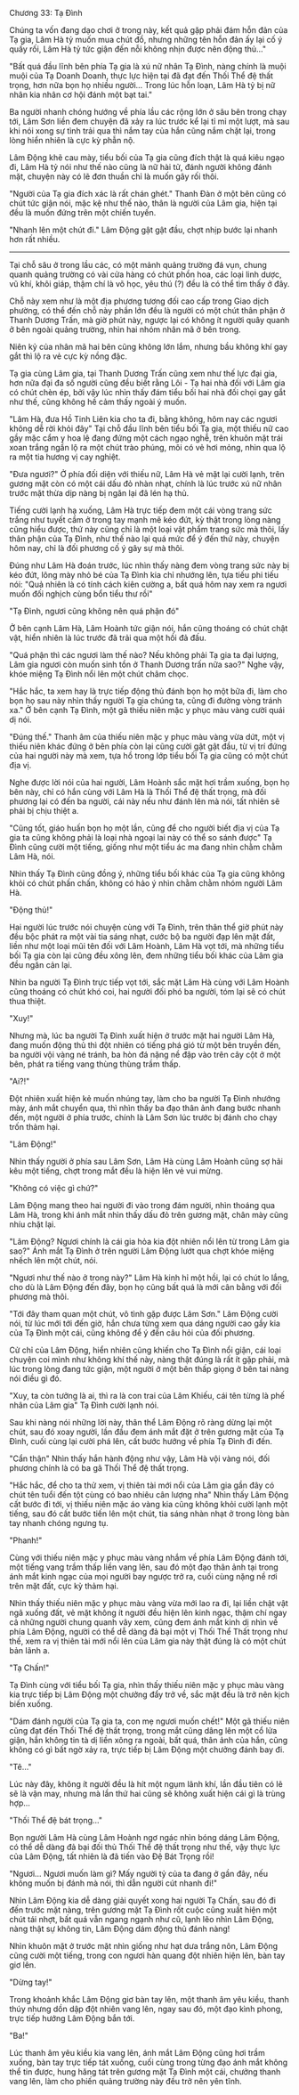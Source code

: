 




Chương 33: Tạ Đình


Chúng ta vốn đang dạo chơi ở trong này, kết quả gặp phải đám hỗn đản của Tạ gia, Lâm Hà tỷ muốn mua chút đồ, nhưng những tên hỗn đản ấy lại cố ý quấy rối, Lâm Hà tỷ tức giận đến nỗi không nhịn được nên động thủ..."

"Bất quá đầu lĩnh bên phía Tạ gia là xú nữ nhân Tạ Đình, nàng chính là muội muội của Tạ Doanh Doanh, thực lực hiện tại đã đạt đến Thối Thể đệ thất trọng, hơn nữa bọn họ nhiều người… Trong lúc hỗn loạn, Lâm Hà tỷ bị nữ nhân kia nhân cơ hội đánh một bạt tai."

Ba người nhanh chóng hướng về phía lầu các rộng lớn ở sâu bên trong chạy tới, Lâm Sơn liền đem chuyện đã xảy ra lúc trước kể lại tỉ mỉ một lượt, mà sau khi nói xong sự tình trải qua thì nắm tay của hắn cũng nắm chặt lại, trong lòng hiển nhiên là cực kỳ phẫn nộ.

Lâm Động khẽ cau mày, tiểu bối của Tạ gia cũng đích thật là quá kiêu ngạo đi, Lâm Hà tỷ nói như thế nào cũng là nữ hài tử, đánh người không đánh mặt, chuyện này có lẽ đơn thuần chỉ là muốn gây rối thôi.

"Người của Tạ gia đích xác là rất chán ghét." Thanh Đàn ở một bên cũng có chút tức giận nói, mặc kệ như thế nào, thân là người của Lâm gia, hiện tại đều là muốn đứng trên một chiến tuyến.

"Nhanh lên một chút đi." Lâm Động gật gật đầu, chợt nhịp bước lại nhanh hơn rất nhiều.

***

Tại chỗ sâu ở trong lầu các, có một mảnh quảng trường đá vụn, chung quanh quảng trường có vài cửa hàng có chút phồn hoa, các loại linh dược, vũ khí, khôi giáp, thậm chí là võ học, yêu thú (?) đều là có thể tìm thấy ở đây.

Chỗ này xem như là một địa phương tương đối cao cấp trong Giao dịch phường, có thể đến chỗ này phần lớn đều là người có một chút thân phận ở Thanh Dương Trấn, mà giờ phút này, ngược lại có không ít người quây quanh ở bên ngoài quảng trường, nhìn hai nhóm nhân mã ở bên trong.

Niên kỷ của nhân mã hai bên cũng không lớn lắm, nhưng bầu không khí gay gắt thì lộ ra vẻ cực kỳ nồng đặc.

Tạ gia cùng Lâm gia, tại Thanh Dương Trấn cũng xem như thế lực đại gia, hơn nữa đại đa số người cũng đều biết rằng Lôi - Tạ hai nhà đối với Lâm gia có chút chèn ép, bởi vậy lúc nhìn thấy đám tiểu bối hai nhà đối chọi gay gắt như thế, cũng không hề cảm thấy ngoài ý muốn.

"Lâm Hà, đưa Hồ Tinh Liên kia cho ta đi, bằng không, hôm nay các ngươi không dễ rời khỏi đây" Tại chỗ đầu lĩnh bên tiểu bối Tạ gia, một thiếu nữ cao gầy mặc cẩm y hoa lệ đang đứng một cách ngạo nghễ, trên khuôn mặt trái xoan trắng ngần lộ ra một chút trào phúng, môi có vẻ hơi mỏng, nhìn qua lộ ra một tia hương vị cay nghiệt.

"Đưa ngươi?" Ở phía đối diện với thiếu nữ, Lâm Hà vẻ mặt lại cười lạnh, trên gương mặt còn có một cái dấu đỏ nhàn nhạt, chính là lúc trước xú nữ nhân trước mặt thừa dịp nàng bị ngăn lại đã lén hạ thủ.

Tiếng cười lạnh hạ xuống, Lâm Hà trực tiếp đem một cái vòng trang sức trắng như tuyết cầm ở trong tay mạnh mẽ kéo đứt, kỳ thật trong lòng nàng cũng hiểu được, thứ này cũng chỉ là một loại vật phẩm trang sức mà thôi, lấy thân phận của Tạ Đình, như thế nào lại quá mức để ý đến thứ này, chuyện hôm nay, chỉ là đối phương cố ý gây sự mà thôi.

Đúng như Lâm Hà đoán trước, lúc nhìn thấy nàng đem vòng trang sức này bị kéo đứt, lông mày nhỏ bé của Tạ Đình kia chỉ nhướng lên, tựa tiếu phi tiếu nói: "Quả nhiên là có tính cách kiên cường a, bất quá hôm nay xem ra ngươi muốn đối nghịch cùng bổn tiểu thư rồi"

"Tạ Đình, ngươi cũng không nên quá phận đó"

Ở bên cạnh Lâm Hà, Lâm Hoành tức giận nói, hắn cũng thoáng có chút chật vật, hiển nhiên là lúc trước đã trải qua một hồi đả đấu.

"Quá phận thì các ngươi làm thế nào? Nếu không phải Tạ gia ta đại lượng, Lâm gia ngươi còn muốn sinh tồn ở Thanh Dương trấn nữa sao?" Nghe vậy, khóe miệng Tạ Đình nổi lên một chút châm chọc.

"Hắc hắc, ta xem hay là trực tiếp động thủ đánh bọn họ một bữa đi, làm cho bọn họ sau này nhìn thấy người Tạ gia chúng ta, cũng đi đường vòng tránh xa." Ở bên cạnh Tạ Đình, một gã thiếu niên mặc y phục màu vàng cười quái dị nói.

"Đúng thế." Thanh âm của thiếu niên mặc y phục màu vàng vừa dứt, một vị thiếu niên khác đứng ở bên phía còn lại cũng cười gật gật đầu, từ vị trí đứng của hai người này mà xem, tựa hồ trong lớp tiểu bối Tạ gia cũng có một chút địa vị.

Nghe được lời nói của hai người, Lâm Hoành sắc mặt hơi trầm xuống, bọn họ bên này, chỉ có hắn cùng với Lâm Hà là Thối Thể đệ thất trọng, mà đối phương lại có đến ba người, cái này nếu như đánh lên mà nói, tất nhiên sẽ phải bị chịu thiệt a.

"Cũng tốt, giáo huấn bọn họ một lần, cũng để cho người biết địa vị của Tạ gia ta cũng không phải là loại nhà ngoại lai này có thể so sánh được" Tạ Đình cũng cười một tiếng, giống như một tiểu ác ma đang nhìn chằm chằm Lâm Hà, nói.

Nhìn thấy Tạ Đình cũng đồng ý, những tiểu bối khác của Tạ gia cũng không khỏi có chút phấn chấn, không có hảo ý nhìn chằm chằm nhóm người Lâm Hà.

"Động thủ!"

Hai người lúc trước nói chuyện cùng với Tạ Đình, trên thân thể giờ phút này đều bộc phát ra một vài tia sáng nhạt, cước bộ ba người đạp lên mặt đất, liền như một loại mũi tên đối với Lâm Hoành, Lâm Hà vọt tới, mà những tiểu bối Tạ gia còn lại cũng đều xông lên, đem những tiểu bối khác của Lâm gia đều ngăn cản lại.

Nhìn ba người Tạ Đình trực tiếp vọt tới, sắc mặt Lâm Hà cùng với Lâm Hoành cũng thoáng có chút khó coi, hai người đối phó ba người, tóm lại sẽ có chút thua thiệt.

"Xuy!"

Nhưng mà, lúc ba người Tạ Đình xuất hiện ở trước mặt hai người Lâm Hà, đang muốn động thủ thì đột nhiên có tiếng phá gió từ một bên truyền đến, ba người vội vàng né tránh, ba hòn đá nặng nề đập vào trên cây cột ở một bên, phát ra tiếng vang thùng thùng trầm thấp.

"Ai?!"

Đột nhiên xuất hiện kẻ muốn nhúng tay, làm cho ba người Tạ Đình nhướng mày, ánh mắt chuyển qua, thì nhìn thấy ba đạo thân ảnh đang bước nhanh đến, một người ở phía trước, chính là Lâm Sơn lúc trước bị đánh cho chạy trốn thảm hại.

"Lâm Động!"

Nhìn thấy người ở phía sau Lâm Sơn, Lâm Hà cùng Lâm Hoành cũng sợ hãi kêu một tiếng, chợt trong mắt đều là hiện lên vẻ vui mừng.

"Không có việc gì chứ?"

Lâm Động mang theo hai người đi vào trong đám người, nhìn thoáng qua Lâm Hà, trong khi ánh mắt nhìn thấy dấu đỏ trên gương mặt, chân mày cũng nhíu chặt lại.

"Lâm Động? Ngươi chính là cái gia hỏa kia đột nhiên nổi lên từ trong Lâm gia sao?" Ánh mắt Tạ Đình ở trên người Lâm Động lướt qua chợt khóe miệng nhếch lên một chút, nói.

"Ngươi như thế nào ở trong này?" Lâm Hà kinh hỉ một hồi, lại có chút lo lắng, cho dù là Lâm Động đến đây, bọn họ cũng bất quá là mới cân bằng với đối phương mà thôi.

"Tới đây tham quan một chút, vô tình gặp được Lâm Sơn." Lâm Động cười nói, từ lúc mới tới đến giờ, hắn chưa từng xem qua dáng người cao gầy kia của Tạ Đình một cái, cũng không để ý đến câu hỏi của đối phương.

Cử chỉ của Lâm Động, hiển nhiên cũng khiến cho Tạ Đình nổi giận, cái loại chuyện coi mình như không khí thế này, nàng thật đúng là rất ít gặp phải, mà lúc trong lòng đang tức giận, một người ở một bên thấp giọng ở bên tai nàng nói điều gì đó.

"Xuy, ta còn tưởng là ai, thì ra là con trai của Lâm Khiếu, cái tên từng là phế nhân của Lâm gia" Tạ Đình cười lạnh nói.

Sau khi nàng nói những lời này, thân thể Lâm Động rõ ràng dừng lại một chút, sau đó xoay người, lần đầu đem ánh mắt đặt ở trên gương mặt của Tạ Đình, cuối cùng lại cười phá lên, cất bước hướng về phía Tạ Đình đi đến.

"Cẩn thận" Nhìn thấy hắn hành động như vậy, Lâm Hà vội vàng nói, đối phương chính là có ba gã Thối Thể đệ thất trọng.

"Hắc hắc, để cho ta thử xem, vị thiên tài mới nổi của Lâm gia gần đây có chút tên tuổi đến tột cùng có bao nhiêu cân lượng nha" Nhìn thấy Lâm Động cất bước đi tới, vị thiếu niên mặc áo vàng kia cũng không khỏi cười lạnh một tiếng, sau đó cất bước tiến lên một chút, tia sáng nhàn nhạt ở trong lòng bàn tay nhanh chóng ngưng tụ.

"Phanh!"

Cùng với thiếu niên mặc y phục màu vàng nhắm về phía Lâm Động đánh tới, một tiếng vang trầm thấp liền vang lên, sau đó một đạo thân ảnh tại trong ánh mắt kinh ngạc của mọi người bay ngược trở ra, cuối cùng nặng nề rơi trên mặt đất, cực kỳ thảm hại.

Nhìn thấy thiếu niên mặc y phục màu vàng vừa mới lao ra đi, lại liền chật vật ngã xuống đất, vẻ mặt không ít người đều hiện lên kinh ngạc, thậm chí ngay cả những người chung quanh vây xem, cũng đem ánh mắt kinh dị nhìn về phía Lâm Động, người có thể dễ dàng đả bại một vị Thối Thể Thất trọng như thế, xem ra vị thiên tài mới nổi lên của Lâm gia này thật đúng là có một chút bản lãnh a.

"Tạ Chấn!"

Tạ Đình cùng với tiểu bối Tạ gia, nhìn thấy thiếu niên mặc y phục màu vàng kia trực tiếp bị Lâm Động một chưởng đẩy trở về, sắc mặt đều là trở nên kịch biến xuống.

"Dám đánh người của Tạ gia ta, con mẹ ngươi muốn chết!" Một gã thiếu niên cũng đạt đến Thối Thể đệ thất trọng, trong mắt cũng dâng lên một cổ lửa giận, hắn không tin tà dị liền xông ra ngoài, bất quá, thân ảnh của hắn, cũng không có gì bất ngờ xảy ra, trực tiếp bị Lâm Động một chưởng đánh bay đi.

"Tê..."

Lúc này đây, không ít người đều là hít một ngụm lãnh khí, lần đầu tiên có lẽ sẽ là vận may, nhưng mà lần thứ hai cũng sẽ không xuất hiện cái gì là trùng hợp...

"Thối Thể đệ bát trọng…"

Bọn người Lâm Hà cùng Lâm Hoành ngơ ngác nhìn bóng dáng Lâm Động, có thể dễ dàng đả bại đối thủ Thối Thể đệ thất trọng như thế, vậy thực lực của Lâm Động, tất nhiên là đã tiến vào Đệ Bát Trọng rồi!

"Ngươi… Ngươi muốn làm gì? Mấy người tỷ của ta đang ở gần đây, nếu không muốn bị đánh mà nói, thì dẫn người cút nhanh đi!"

Nhìn Lâm Động kia dễ dàng giải quyết xong hai người Tạ Chấn, sau đó đi đến trước mặt nàng, trên gương mặt Tạ Đình rốt cuộc cũng xuất hiện một chút tái nhợt, bất quá vẫn ngang ngạnh như cũ, lạnh lẽo nhìn Lâm Động, nàng thật sự không tin, Lâm Động dám động thủ đánh nàng!

Nhìn khuôn mặt ở trước mặt nhìn giống như hạt dưa trắng nõn, Lâm Động cũng cười một tiếng, trong con ngươi hàn quang đột nhiên hiện lên, bàn tay giơ lên.

"Dừng tay!"

Trong khoảnh khắc Lâm Động giơ bàn tay lên, một thanh âm yêu kiều, thanh thúy nhưng dồn dập đột nhiên vang lên, ngay sau đó, một đạo kình phong, trực tiếp hướng Lâm Động bắn tới.

"Ba!"

Lúc thanh âm yêu kiều kia vang lên, ánh mắt Lâm Động cũng hơi trầm xuống, bàn tay trực tiếp tát xuống, cuối cùng trong từng đạo ánh mắt không thể tin được, hung hăng tát trên gương mặt Tạ Đình một cái, chưởng thanh vang lên, làm cho phiến quảng trường này đều trở nên yên tĩnh.




